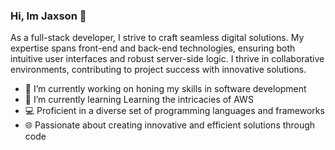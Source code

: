 ### Hi, Im Jaxson 👋

As a full-stack developer, I strive to craft seamless digital solutions. My expertise spans front-end and back-end technologies, ensuring both intuitive user interfaces and robust server-side logic. I thrive in collaborative environments, contributing to project success with innovative solutions.

- 🔭 I’m currently working on honing my skills in software development
- 🌱 I’m currently learning Learning the intricacies of AWS
- 💻 Proficient in a diverse set of programming languages and frameworks
- 🌐 Passionate about creating innovative and efficient solutions through code


